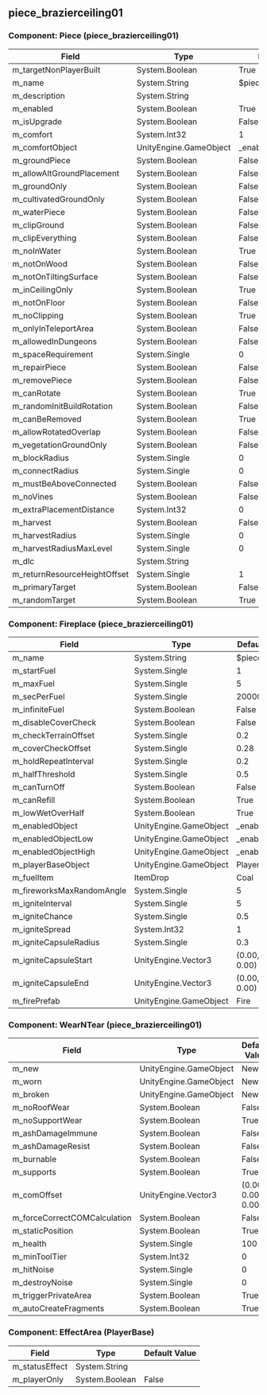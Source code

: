 ## piece_brazierceiling01

### Component: Piece (piece_brazierceiling01)

|Field|Type|Default Value|
|---|---|---|
|m_targetNonPlayerBuilt|System.Boolean|True|
|m_name|System.String|$piece_brazierceiling01|
|m_description|System.String||
|m_enabled|System.Boolean|True|
|m_isUpgrade|System.Boolean|False|
|m_comfort|System.Int32|1|
|m_comfortObject|UnityEngine.GameObject|_enabled_high|
|m_groundPiece|System.Boolean|False|
|m_allowAltGroundPlacement|System.Boolean|False|
|m_groundOnly|System.Boolean|False|
|m_cultivatedGroundOnly|System.Boolean|False|
|m_waterPiece|System.Boolean|False|
|m_clipGround|System.Boolean|False|
|m_clipEverything|System.Boolean|False|
|m_noInWater|System.Boolean|True|
|m_notOnWood|System.Boolean|False|
|m_notOnTiltingSurface|System.Boolean|False|
|m_inCeilingOnly|System.Boolean|True|
|m_notOnFloor|System.Boolean|False|
|m_noClipping|System.Boolean|True|
|m_onlyInTeleportArea|System.Boolean|False|
|m_allowedInDungeons|System.Boolean|False|
|m_spaceRequirement|System.Single|0|
|m_repairPiece|System.Boolean|False|
|m_removePiece|System.Boolean|False|
|m_canRotate|System.Boolean|True|
|m_randomInitBuildRotation|System.Boolean|False|
|m_canBeRemoved|System.Boolean|True|
|m_allowRotatedOverlap|System.Boolean|False|
|m_vegetationGroundOnly|System.Boolean|False|
|m_blockRadius|System.Single|0|
|m_connectRadius|System.Single|0|
|m_mustBeAboveConnected|System.Boolean|False|
|m_noVines|System.Boolean|False|
|m_extraPlacementDistance|System.Int32|0|
|m_harvest|System.Boolean|False|
|m_harvestRadius|System.Single|0|
|m_harvestRadiusMaxLevel|System.Single|0|
|m_dlc|System.String||
|m_returnResourceHeightOffset|System.Single|1|
|m_primaryTarget|System.Boolean|False|
|m_randomTarget|System.Boolean|True|

### Component: Fireplace (piece_brazierceiling01)

|Field|Type|Default Value|
|---|---|---|
|m_name|System.String|$piece_fire|
|m_startFuel|System.Single|1|
|m_maxFuel|System.Single|5|
|m_secPerFuel|System.Single|20000|
|m_infiniteFuel|System.Boolean|False|
|m_disableCoverCheck|System.Boolean|False|
|m_checkTerrainOffset|System.Single|0.2|
|m_coverCheckOffset|System.Single|0.28|
|m_holdRepeatInterval|System.Single|0.2|
|m_halfThreshold|System.Single|0.5|
|m_canTurnOff|System.Boolean|False|
|m_canRefill|System.Boolean|True|
|m_lowWetOverHalf|System.Boolean|True|
|m_enabledObject|UnityEngine.GameObject|_enabled|
|m_enabledObjectLow|UnityEngine.GameObject|_enabled_low|
|m_enabledObjectHigh|UnityEngine.GameObject|_enabled_high|
|m_playerBaseObject|UnityEngine.GameObject|PlayerBase|
|m_fuelItem|ItemDrop|Coal|
|m_fireworksMaxRandomAngle|System.Single|5|
|m_igniteInterval|System.Single|5|
|m_igniteChance|System.Single|0.5|
|m_igniteSpread|System.Int32|1|
|m_igniteCapsuleRadius|System.Single|0.3|
|m_igniteCapsuleStart|UnityEngine.Vector3|(0.00, 0.38, 0.00)|
|m_igniteCapsuleEnd|UnityEngine.Vector3|(0.00, 0.76, 0.00)|
|m_firePrefab|UnityEngine.GameObject|Fire|

### Component: WearNTear (piece_brazierceiling01)

|Field|Type|Default Value|
|---|---|---|
|m_new|UnityEngine.GameObject|New|
|m_worn|UnityEngine.GameObject|New|
|m_broken|UnityEngine.GameObject|New|
|m_noRoofWear|System.Boolean|False|
|m_noSupportWear|System.Boolean|True|
|m_ashDamageImmune|System.Boolean|False|
|m_ashDamageResist|System.Boolean|False|
|m_burnable|System.Boolean|False|
|m_supports|System.Boolean|True|
|m_comOffset|UnityEngine.Vector3|(0.00, 0.00, 0.00)|
|m_forceCorrectCOMCalculation|System.Boolean|False|
|m_staticPosition|System.Boolean|True|
|m_health|System.Single|100|
|m_minToolTier|System.Int32|0|
|m_hitNoise|System.Single|0|
|m_destroyNoise|System.Single|0|
|m_triggerPrivateArea|System.Boolean|True|
|m_autoCreateFragments|System.Boolean|True|

### Component: EffectArea (PlayerBase)

|Field|Type|Default Value|
|---|---|---|
|m_statusEffect|System.String||
|m_playerOnly|System.Boolean|False|

